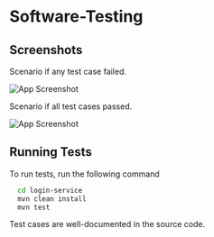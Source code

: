 # Software-Testing

## Screenshots

Scenario if any test case failed.

![App Screenshot](https://user-images.githubusercontent.com/78336970/195324550-8ed0e75e-a98f-41cc-a23f-3928f415ee30.png)

Scenario if all test cases passed.

![App Screenshot](https://user-images.githubusercontent.com/78336970/195324272-c7704525-d71e-47d8-8a4d-c0df93eff055.png)

## Running Tests

To run tests, run the following command

```zsh
  cd login-service
  mvn clean install
  mvn test
```

Test cases are well-documented in the source code.
